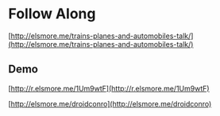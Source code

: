 #  Follow Along

[http://elsmore.me/trains-planes-and-automobiles-talk/](http://elsmore.me/trains-planes-and-automobiles-talk/)

## Demo

[http://r.elsmore.me/1Um9wtF](http://r.elsmore.me/1Um9wtF)

[http://elsmore.me/droidconro](http://elsmore.me/droidconro)

